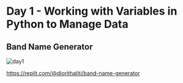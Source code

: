 # Day 1 - Working with Variables in Python to Manage Data


## Band Name Generator 

![day1](https://github.com/diorithaliti/Python/assets/74361197/3e0220a4-9c5e-4163-982f-4c7a7441069d)



https://replit.com/@diorithaliti/band-name-generator
